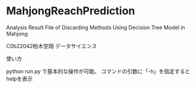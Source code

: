 # MahjongReachPrediction
Analysis Result File of Discarding Methods Using Decision Tree Model in Mahjong


C0b22042柏木空翔
データサイエンス


使い方

python run.py
で基本的な操作が可能。
コマンドの引数に「-h」を指定するとhelpを表示
